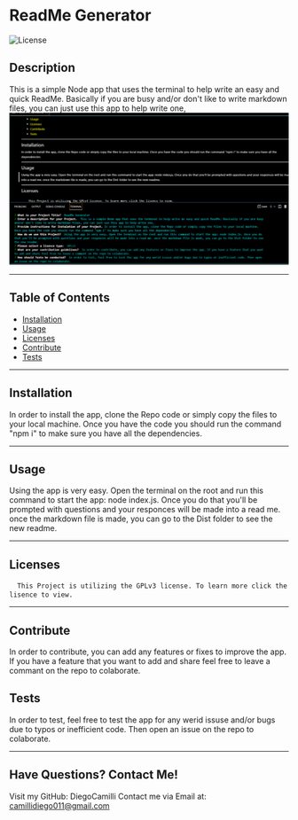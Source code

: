# ReadMe Generator
  ![License](https://img.shields.io/badge/license-GPLv3-blue)
  ## Description
  This is a simple Node app that uses the terminal to help write an easy and quick ReadMe. Basically if you are busy and/or don't like to write markdown files, you can just use this app to help write one,
  ![add example](./Assets/appshowing.png)
___
  ## Table of Contents
  * [Installation](#installation)
  * [Usage](#usage)
  * [Licenses](#licenses)
  * [Contribute](#contribute)
  * [Tests](#tests)
  ___
  ## Installation
  In order to install the app, clone the Repo code or simply copy the files to your local machine. Once you have the code you should run the command "npm i" to make sure you have all the dependencies.
  ___
  ## Usage
  Using the app is very easy. Open the terminal on the root and run this command to start the app: node index.js. Once you do that you'll be prompted with questions and your responces will be made into a read me. once the markdown file is made, you can go to the Dist folder to see the new readme.
  ___
  ## Licenses
  
      This Project is utilizing the GPLv3 license. To learn more click the lisence to view.
  ___
  ## Contribute
  In order to contribute, you can add any features or fixes to improve the app. If you have a feature that you want to add and share feel free to leave a commant on the repo to colaborate.
  ## Tests
  In order to test, feel free to test the app for any werid issuse and/or bugs due to typos or inefficient code. Then open an issue on the repo to colaborate.
  ___
  ## Have Questions? Contact Me!
  
  Visit my GitHub: DiegoCamilli
  Contact me via Email at: camillidiego011@gmail.com

